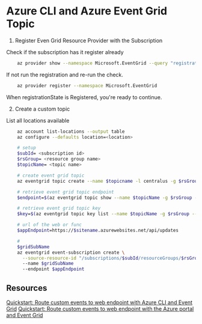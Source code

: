 # Azure CLI and Azure Event Grid Topic


1. Register Even Grid Resource Provider with the Subscription

Check if the subscription has it register already

```bash
    az provider show --namespace Microsoft.EventGrid --query "registrationState"
```

If not run the registration and re-run the check.

```bash
    az provider register --namespace Microsoft.EventGrid
```

When registrationState is Registered, you're ready to continue.

2. Create a custom topic

List all locations available

```bash
    az account list-locations --output table
    az configure --defaults location=<location>
```

```bash
    # setup
    $subId= <subscription id>
    $rsGroup= <resource group name>
    $topicName= <topic name>

    # create event grid topic
    az eventgrid topic create --name $topicname -l centralus -g $rsGroup

    # retrieve event grid topic endpoint
    $endpoint=$(az eventgrid topic show --name $topicName -g $rsGroup --query "endpoint" --output tsv)

    # retrieve event grid topic key
    $key=$(az eventgrid topic key list --name $topicName -g $rsGroup --query "key1" --output tsv)

    # url of the web or func
    $appEndpoint=https://$sitename.azurewebsites.net/api/updates

    #
    $gridSubName
    az eventgrid event-subscription create \
      --source-resource-id "/subscriptions/$subId/resourceGroups/$rsGroup/providers/Microsoft.EventGrid/topics/$topicname"
      --name $gridSubName
      --endpoint $appEndpoint

```

## Resources

[Quickstart: Route custom events to web endpoint with Azure CLI and Event Grid](https://docs.microsoft.com/en-us/azure/event-grid/custom-event-quickstart)
[Quickstart: Route custom events to web endpoint with the Azure portal and Event Grid](https://docs.microsoft.com/en-us/azure/event-grid/custom-event-quickstart-portal)